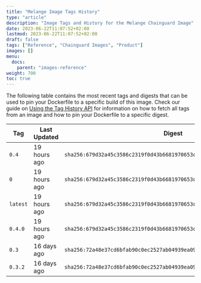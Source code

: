 ```yaml
---
title: "Melange Image Tags History"
type: "article"
description: "Image Tags and History for the Melange Chainguard Image"
date: 2023-06-22T11:07:52+02:00
lastmod: 2023-06-22T11:07:52+02:00
draft: false
tags: ["Reference", "Chainguard Images", "Product"]
images: []
menu:
  docs:
    parent: "images-reference"
weight: 700
toc: true
---
```


The following table contains the most recent tags and digests that can be used to pin your Dockerfile to a specific build of this image. Check our guide on [Using the Tag History API](/chainguard/chainguard-images/using-the-tag-history-api/) for information on how to fetch all tags from an image and how to pin your Dockerfile to a specific digest.

| Tag      | Last Updated | Digest                                                                    |
|----------|--------------|---------------------------------------------------------------------------|
| `0.4`    | 19 hours ago | `sha256:679d32a45c3586c2319f0d43b6681970653cf3e810efa25f800f607d7780f4b6` |
| `0`      | 19 hours ago | `sha256:679d32a45c3586c2319f0d43b6681970653cf3e810efa25f800f607d7780f4b6` |
| `latest` | 19 hours ago | `sha256:679d32a45c3586c2319f0d43b6681970653cf3e810efa25f800f607d7780f4b6` |
| `0.4.0`  | 19 hours ago | `sha256:679d32a45c3586c2319f0d43b6681970653cf3e810efa25f800f607d7780f4b6` |
| `0.3`    | 16 days ago  | `sha256:72a48e37cd6bfab90c0ec2527ab04939ea09ed18b6371211a8d04d3c354b2fa2` |
| `0.3.2`  | 16 days ago  | `sha256:72a48e37cd6bfab90c0ec2527ab04939ea09ed18b6371211a8d04d3c354b2fa2` |
